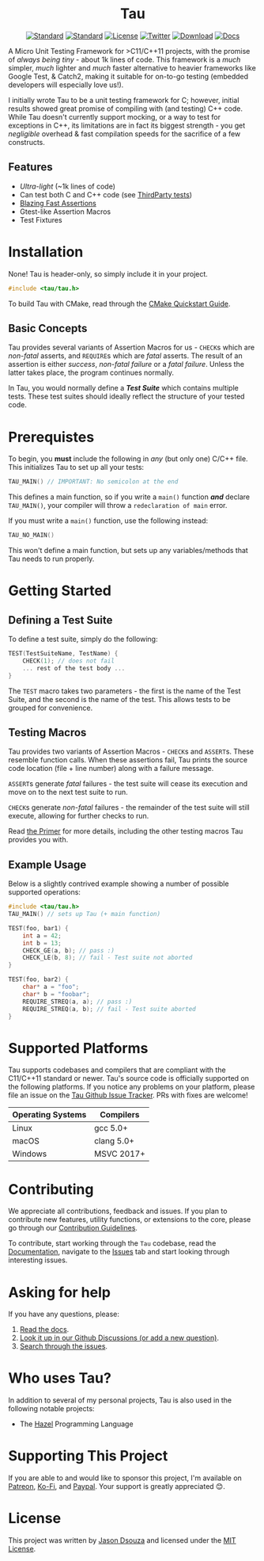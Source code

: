 <div align="center">

<h1>Tau</h1>

[![Standard](https://img.shields.io/badge/C-11/14/17-blue.svg)](https://en.wikipedia.org/wiki/C_(programming_language))
[![Standard](https://img.shields.io/badge/C%2B%2B-11/14/17/20-blue.svg)](https://en.wikipedia.org/wiki/C%2B%2B)
[![License](https://img.shields.io/github/license/jasmcaus/Tau?label=license)][license]
[![Twitter](https://img.shields.io/twitter/follow/jasmcaus.svg?style=flatl&label=Follow&logo=twitter&logoColor=white&color=1da1f2)][twitter-badge]
[![Download](https://img.shields.io/badge/download%20%20-link-green.svg)](https://github.com/jasmcaus/Tau/releases)
[![Docs](https://img.shields.io/badge/docs%20%20-online-blue.svg)][docs]

</div>

A Micro Unit Testing Framework for >C11/C++11 projects, with the promise of *always being tiny* - about 1k lines of
code. This framework is a *much* simpler, *much* lighter and *much* faster alternative to heavier frameworks like 
Google Test, & Catch2, making it suitable for on-to-go testing (embedded developers will especially love us!).

I initially wrote Tau to be a unit testing framework for C; however, initial results showed great promise of 
compiling with (and testing) C++ code. While Tau doesn't currently support mocking, or a way to test for exceptions
in C++, its limitations are in fact its biggest strength - you get *negligible* overhead & fast compilation speeds 
for the sacrifice of a few constructs.


## Features
* *Ultra-light* (~1k lines of code)
* Can test both C and C++ code (see [ThirdParty tests](https://github.com/jasmcaus/Tau/blob/dev/test/thirdparty))
* [Blazing Fast Assertions](https://github.com/jasmcaus/Tau/blob/dev/benchmarks)
* Gtest-like Assertion Macros
* Test Fixtures 


# Installation
None! Tau is header-only, so simply include it in your project. 
```c
#include <tau/tau.h>
```

To build Tau with CMake, read through the [CMake Quickstart Guide](https://github.com/jasmcaus/Tau/blob/dev/docs/CMake-quickstart.md).


## Basic Concepts
Tau provides several variants of Assertion Macros for us - `CHECK`s which are *non-fatal* asserts, and `REQUIRE`s 
which are *fatal* asserts. The result of an assertion is either *success*, *non-fatal failure* or a *fatal failure*. 
Unless the latter takes place, the program continues normally. 

In Tau, you would normally define a ***Test Suite*** which contains multiple tests. These test suites should 
ideally reflect the structure of your tested code. 


# Prerequistes
To begin, you **must** include the following in *any* (but only one) C/C++ file. This initializes Tau to set up 
all your tests:
```c
TAU_MAIN() // IMPORTANT: No semicolon at the end 
```
This defines a main function, so if you write a `main()` function ***and*** declare `TAU_MAIN()`, your compiler will
throw a `redeclaration of main` error. 

If you must write a `main()` function, use the following instead:
```c
TAU_NO_MAIN()
```
This won't define a main function, but sets up any variables/methods that Tau needs to run properly.


# Getting Started
## Defining a Test Suite
To define a test suite, simply do the following:
```c
TEST(TestSuiteName, TestName) {
    CHECK(1); // does not fail
    ... rest of the test body ...
}
```
The `TEST` macro takes two parameters - the first is the name of the Test Suite, and the second is the name of the 
test. This allows tests to be grouped for convenience. 


## Testing Macros
Tau provides two variants of Assertion Macros - `CHECK`s and `ASSERT`s. These resemble function calls. When these 
assertions fail, Tau prints the source code location (file + line number) along with a failure message. 

`ASSERT`s generate *fatal* failures - the test suite will cease its execution and move on to the next test suite to 
run. 

`CHECK`s generate *non-fatal* failures - the remainder of the test suite will still execute, allowing for further 
checks to run. 

Read [the Primer](https://github.com/jasmcaus/Tau/blob/dev/docs/muon-primer.md) for more details, including the 
other testing macros Tau provides you with.


## Example Usage
Below is a slightly contrived example showing a number of possible supported operations:
```C
#include <tau/tau.h>
TAU_MAIN() // sets up Tau (+ main function)

TEST(foo, bar1) {
    int a = 42; 
    int b = 13; 
    CHECK_GE(a, b); // pass :)
    CHECK_LE(b, 8); // fail - Test suite not aborted 
}

TEST(foo, bar2) {
    char* a = "foo";
    char* b = "foobar";
    REQUIRE_STREQ(a, a); // pass :)
    REQUIRE_STREQ(a, b); // fail - Test suite aborted
}
```


# Supported Platforms
Tau supports codebases and compilers that are compliant with the C11/C++11 standard or newer. Tau's source
code is officially supported on the following platforms. If you notice any problems on your platform, please 
file an issue on the [Tau Github Issue Tracker][issues]. PRs with fixes are welcome! 

Operating Systems          | Compilers       
-------------------------- | -------------------------- 
Linux                      | gcc 5.0+ 
macOS                      | clang 5.0+
Windows                    | MSVC 2017+


# Contributing
We appreciate all contributions, feedback and issues. If you plan to contribute new features, utility functions,
or extensions to the core, please go through our [Contribution Guidelines][contributing].

To contribute, start working through the `Tau` codebase, read the [Documentation][docs], navigate to the 
[Issues][issues] tab and start looking through interesting issues. 


# Asking for help
If you have any questions, please:
1. [Read the docs][docs].
2. [Look it up in our Github Discussions (or add a new question)][discussions].
2. [Search through the issues][issues].


# Who uses Tau?
In addition to several of my personal projects, Tau is also used in the following notable projects:
* The [Hazel](https://github.com/HazelLang/Hazel) Programming Language


# Supporting This Project
If you are able to and would like to sponsor this project, I'm available on [Patreon](https://patreon.com/jasmcaus),
[Ko-Fi](https://ko-fi.com/jasmcaus), and [Paypal](https://paypal.me/jasmcaus). Your support is greatly appreciated 😊.


# License 
This project was written by [Jason Dsouza](https://github.com/jasmcaus) and licensed under the [MIT License](LICENSE).

[contributing]: https://github.com/jasmcaus/Tau/blob/dev/.github/CONTRIBUTING.md
[docs]: https://github.com/jasmcaus/Tau/blob/dev/docs
[discussions]: https://github.com/jasmcaus/Tau/discussions
[issues]: https://github.com/jasmcaus/Tau/issues

[twitter-badge]: https://twitter.com/jasmcaus
[license]: https://github.com/jasmcaus/Tau/blob/dev/LICENSE